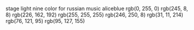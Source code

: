 stage light
nine color for russian music
aliceblue
rgb(0, 255, 0)
rgb(245, 8, 8)
rgb(226, 162, 192)
rgb(255, 255, 255)
rgb(246, 250, 8)
rgb(31, 11, 214)
rgb(76, 121, 95)
rgb(95, 127, 155)
